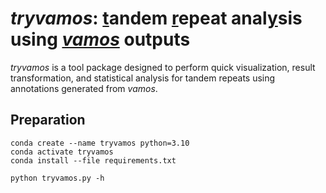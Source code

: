# *tryvamos*: <ins>t</ins>andem <ins>r</ins>epeat anal<ins>y</ins>sis using *<ins>vamos</ins>* outputs

*tryvamos* is a tool package designed to perform quick visualization, result transformation, and statistical analysis for tandem repeats using annotations generated from *vamos*.


## Preparation
```
conda create --name tryvamos python=3.10
conda activate tryvamos
conda install --file requirements.txt

python tryvamos.py -h
```
